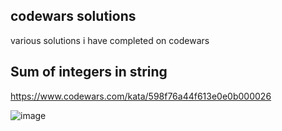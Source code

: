 
## codewars solutions

various solutions i have completed on codewars

##

## Sum of integers in string

https://www.codewars.com/kata/598f76a44f613e0e0b000026

![image](https://user-images.githubusercontent.com/85328038/217995097-cef86e04-2720-40e8-af54-4b3083a61887.png)

##

